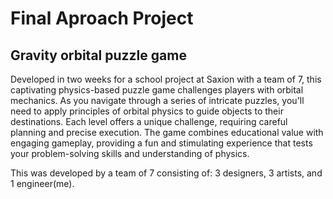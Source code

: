 # Final Aproach Project
## Gravity orbital puzzle game

Developed in two weeks for a school project at Saxion with a team of 7, this captivating physics-based puzzle game challenges players with orbital mechanics. As you navigate through a series of intricate puzzles, you'll need to apply principles of orbital physics to guide objects to their destinations. Each level offers a unique challenge, requiring careful planning and precise execution. The game combines educational value with engaging gameplay, providing a fun and stimulating experience that tests your problem-solving skills and understanding of physics.

This was developed by a team of 7 consisting of:
3 designers, 3 artists, and 1 engineer(me).
